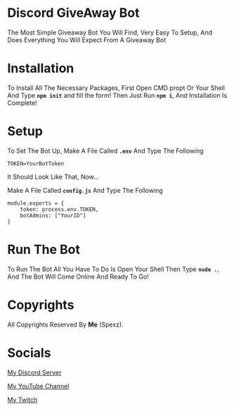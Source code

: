 #  Discord GiveAway Bot
The Most Simple Giveaway Bot You Will Find, Very Easy To Setup, And Does Everything You Will Expect From A Giveaway Bot

# Installation
To Install All The Necessary Packages, First Open CMD propt Or Your Shell And Type **`npm init`** and fill the form! Then Just Run **`npm i`**, And Installation Is Complete!

# Setup
To Set The Bot Up, Make A File Called **`.env`** And Type The Following

```
TOKEN=YourBotToken
```
It Should Look Like That, Now...

Make A File Called **`config.js`** And Type The Following

```
module.exports = {
    token: process.env.TOKEN,
    botAdmins: ["YourID"]
}
```

# Run The Bot
To Run The Bot All You Have To Do Is Open Your Shell Then Type **`node .`**, And The Bot Will Come Online And Ready To Go!

# Copyrights
All Copyrights Reserved By **Me** (Spexz).

# Socials
[My Discord Server](https://discord.gg/5kjtGaS99g)

[My YouTube Channel](https://www.youtube.com/channel/UCQvfco7eH9RZ_zXeAaKNxRA)

[My Twitch](https://www.twitch.tv/spexzyoutube)
